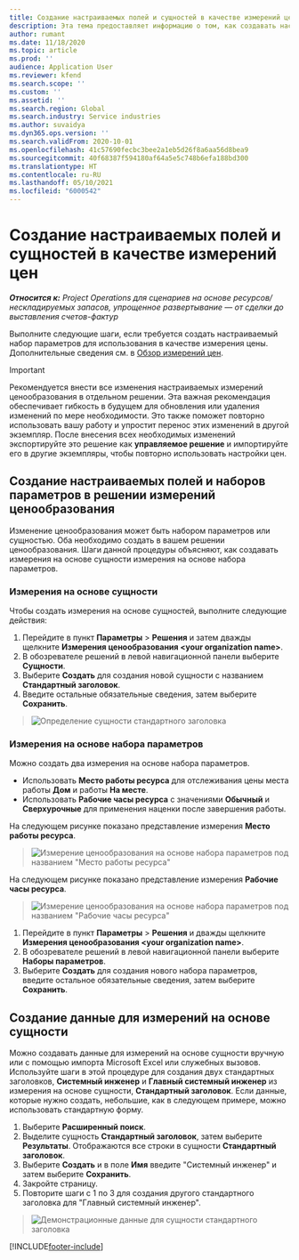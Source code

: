 ```yaml
---
title: Создание настраиваемых полей и сущностей в качестве измерений цен
description: Эта тема предоставляет информацию о том, как создавать настраиваемые наборы параметров или сущности.
author: rumant
ms.date: 11/18/2020
ms.topic: article
ms.prod: ''
audience: Application User
ms.reviewer: kfend
ms.search.scope: ''
ms.custom: ''
ms.assetid: ''
ms.search.region: Global
ms.search.industry: Service industries
ms.author: suvaidya
ms.dyn365.ops.version: ''
ms.search.validFrom: 2020-10-01
ms.openlocfilehash: 41c57690fecbc3bee2a1eb5d26f8a6aa56d8bea9
ms.sourcegitcommit: 40f68387f594180af64a5e5c748b6efa188bd300
ms.translationtype: HT
ms.contentlocale: ru-RU
ms.lasthandoff: 05/10/2021
ms.locfileid: "6000542"
---
```

# <a name="create-custom-fields-and-entities-as-pricing-dimensions"></a>Создание настраиваемых полей и сущностей в качестве измерений цен

_**Относится к:** Project Operations для сценариев на основе ресурсов/нескладируемых запасов, упрощенное развертывание — от сделки до выставления счетов-фактур_

Выполните следующие шаги, если требуется создать настраиваемый набор параметров для использования в качестве измерения цены. Дополнительные сведения см. в [Обзор измерений цен](pricing-dimensions-overview.md).  

> [!IMPORTANT]
> Рекомендуется внести все изменения настраиваемых измерений ценообразования в отдельном решении. Эта важная рекомендация обеспечивает гибкость в будущем для обновления или удаления изменений по мере необходимости. Это также поможет повторно использовать вашу работу и упростит перенос этих изменений в другой экземпляр. После внесения всех необходимых изменений экспортируйте это решение как **управляемое решение** и импортируйте его в другие экземпляры, чтобы повторно использовать настройки цен.

  
## <a name="create-custom-fields-and-option-sets-in-the-pricing-dimension-solution"></a>Создание настраиваемых полей и наборов параметров в решении измерений ценообразования

Изменение ценообразования может быть набором параметров или сущностью. Оба необходимо создать в вашем решении ценообразования. Шаги данной процедуры объясняют, как создавать измерения на основе сущности измерения на основе набора параметров.

### <a name="entity-based-dimensions"></a>Измерения на основе сущности
Чтобы создать измерения на основе сущностей, выполните следующие действия:

1. Перейдите в пункт **Параметры** > **Решения** и затем дважды щелкните **Измерения ценообразования \<your organization name>**.
2. В обозревателе решений в левой навигационной панели выберите **Сущности**.
3. Выберите **Создать** для создания новой сущности с названием **Стандартный заголовок**. 
4. Введите остальные обязательные сведения, затем выберите **Сохранить**.

> ![Определение сущности стандартного заголовка](media/Standard-Title-entity-definition.png)

### <a name="option-set-based-dimensions"></a>Измерения на основе набора параметров 
Можно создать два измерения на основе набора параметров. 

- Использовать **Место работы ресурса** для отслеживания цены места работы **Дом** и работы **На месте**. 
- Использовать **Рабочие часы ресурса** с значениями **Обычный** и **Сверхурочные** для применения наценки после завершения работы.

На следующем рисунке показано представление измерения **Место работы ресурса**. 

> ![Измерение ценообразования на основе набора параметров под названием "Место работы ресурса"](media/Option-set-PD-called-Resource-Work-Location.png)

На следующем рисунке показано представление измерения **Рабочие часы ресурса**. 

> ![Измерение ценообразования на основе набора параметров под названием "Рабочие часы ресурса"](media/Option-set-PD-called-Resource-Work-Hours.png)

1. Перейдите в пункт **Параметры** > **Решения** и дважды щелкните **Измерения ценообразования \<your organization name>**. 
2. В обозревателе решений в левой навигационной панели выберите **Наборы параметров**. 
3. Выберите **Создать** для создания нового набора параметров, введите остальное обязательные сведения, затем выберите **Сохранить**.

## <a name="create-data-for-entity-based-dimensions"></a>Создание данные для измерений на основе сущности

Можно создавать данные для измерений на основе сущности вручную или с помощью импорта Microsoft Excel или служебных вызовов. Используйте шаги в этой процедуре для создания двух стандартных заголовков, **Системный инженер** и **Главный системный инженер** из измерения на основе сущности, **Стандартный заголовок**. Если данные, которые нужно создать, небольшие, как в следующем примере, можно использовать стандартную форму.

1. Выберите **Расширенный поиск**.
2. Выделите сущность **Стандартный заголовок**, затем выберите **Результаты**. Отображаются все строки в сущности **Стандартный заголовок**.
3. Выберите **Создать** и в поле **Имя** введите "Системный инженер" и затем выберите **Сохранить**.
4. Закройте страницу. 
5. Повторите шаги с 1 по 3 для создания другого стандартного заголовка для "Главный системный инженер".

> ![Демонстрационные данные для сущности стандартного заголовка](media/ST-data.png)


[!INCLUDE[footer-include](../includes/footer-banner.md)]